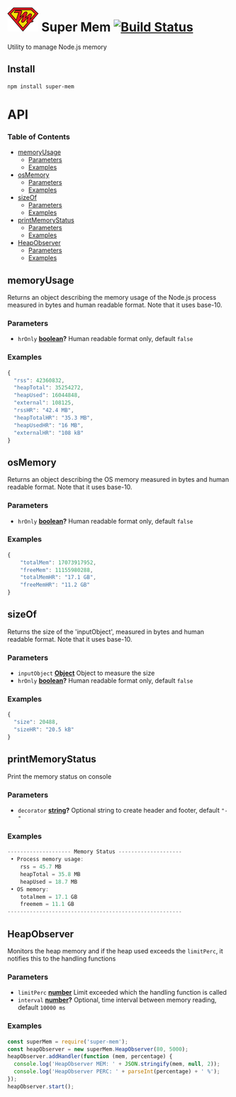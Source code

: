 # ![super-mem](docs/super-mem.png) Super Mem [![Build Status](https://travis-ci.org/deltavi/super-mem.svg?branch=master)](https://travis-ci.org/deltavi/super-mem)

Utility to manage Node.js memory

## Install

    npm install super-mem

# API

<!-- Generated by documentation.js. Update this documentation by updating the source code. -->

### Table of Contents

-   [memoryUsage](#memoryusage)
    -   [Parameters](#parameters)
    -   [Examples](#examples)
-   [osMemory](#osmemory)
    -   [Parameters](#parameters-1)
    -   [Examples](#examples-1)
-   [sizeOf](#sizeof)
    -   [Parameters](#parameters-2)
    -   [Examples](#examples-2)
-   [printMemoryStatus](#printmemorystatus)
    -   [Parameters](#parameters-3)
    -   [Examples](#examples-3)
-   [HeapObserver](#heapobserver)
    -   [Parameters](#parameters-4)
    -   [Examples](#examples-4)

## memoryUsage

Returns an object describing the memory usage of the Node.js process measured in bytes and human readable format.
Note that it uses base-10.

### Parameters

-   `hrOnly` **[boolean](https://developer.mozilla.org/docs/Web/JavaScript/Reference/Global_Objects/Boolean)?** Human readable format only, default `false`

### Examples

```javascript
{
  "rss": 42360832,
  "heapTotal": 35254272,
  "heapUsed": 16044848,
  "external": 108125,
  "rssHR": "42.4 MB",
  "heapTotalHR": "35.3 MB",
  "heapUsedHR": "16 MB",
  "externalHR": "108 kB"
}
```

## osMemory

Returns an object describing the OS memory measured in bytes and human readable format.
Note that it uses base-10.

### Parameters

-   `hrOnly` **[boolean](https://developer.mozilla.org/docs/Web/JavaScript/Reference/Global_Objects/Boolean)?** Human readable format only, default `false`

### Examples

```javascript
{
    "totalMem": 17073917952,
    "freeMem": 11155980288,
    "totalMemHR": "17.1 GB",
    "freeMemHR": "11.2 GB"
}
```

## sizeOf

Returns the size of the 'inputObject', measured in bytes and human readable format.
Note that it uses base-10.

### Parameters

-   `inputObject` **[Object](https://developer.mozilla.org/docs/Web/JavaScript/Reference/Global_Objects/Object)** Object to measure the size
-   `hrOnly` **[boolean](https://developer.mozilla.org/docs/Web/JavaScript/Reference/Global_Objects/Boolean)?** Human readable format only, default `false`

### Examples

```javascript
{
  "size": 20488,
  "sizeHR": "20.5 kB"
}
```

## printMemoryStatus

Print the memory status on console

### Parameters

-   `decorator` **[string](https://developer.mozilla.org/docs/Web/JavaScript/Reference/Global_Objects/String)?** Optional string to create header and footer, default `"-"`

### Examples

```javascript
-------------------- Memory Status --------------------
 • Process memory usage:
    rss = 45.7 MB
    heapTotal = 35.8 MB
    heapUsed = 18.7 MB
 • OS memory:
    totalmem = 17.1 GB
    freemem = 11.1 GB
-------------------------------------------------------
```

## HeapObserver

Monitors the heap memory and if the heap used exceeds the `limitPerc`, it notifies this to the handling functions

### Parameters

-   `limitPerc` **[number](https://developer.mozilla.org/docs/Web/JavaScript/Reference/Global_Objects/Number)** Limit exceeded which the handling function is called
-   `interval` **[number](https://developer.mozilla.org/docs/Web/JavaScript/Reference/Global_Objects/Number)?** Optional, time interval between memory reading, default `10000 ms`

### Examples

```javascript
const superMem = require('super-mem');
const heapObserver = new superMem.HeapObserver(80, 5000);
heapObserver.addHandler(function (mem, percentage) {
  console.log('HeapObserver MEM: ' + JSON.stringify(mem, null, 2));
  console.log('HeapObserver PERC: ' + parseInt(percentage) + ' %');
});
heapObserver.start();
```

